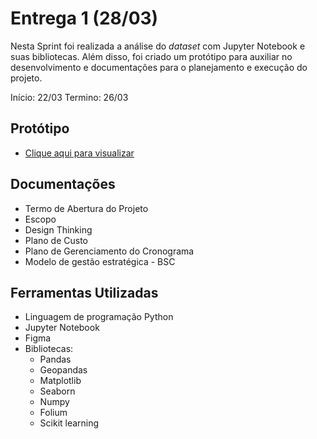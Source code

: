 # Entrega 1 (28/03)

Nesta Sprint foi realizada a análise do *dataset* com Jupyter Notebook e suas bibliotecas. Além disso, foi criado um protótipo para auxiliar no desenvolvimento e documentações para o planejamento e execução do projeto.

Início: 22/03
Termino: 26/03

## Protótipo
- [Clique aqui para visualizar](https://www.figma.com/proto/FT6VW1l8mL6e9nLJG4E75F/prot%C3%B3tipo?node-id=3%3A1&viewport=210%2C421%2C0.6265624761581421&scaling=contain&page-id=0%3A1)

## Documentações
- Termo de Abertura do Projeto
- Escopo
- Design Thinking
- Plano de Custo
- Plano de Gerenciamento do Cronograma
- Modelo de gestão estratégica - BSC

## Ferramentas Utilizadas
- Linguagem de programação Python
- Jupyter Notebook
- Figma
- Bibliotecas: 
	- Pandas
	- Geopandas
	- Matplotlib
	- Seaborn 
	- Numpy
	- Folium
	- Scikit learning